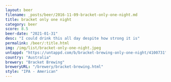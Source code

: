```yaml
---
layout: beer
filename: _posts/beer/2016-11-09-bracket-only-one-night.md
title: bracket only one night
category: beer
score: 8.5
beer-date: "2021-01-31"
desc: "I could drink this all day despite how strong it is"
permalink: /beer/:title.html
img: /img/list/bracket-only-one-night.jpeg
untappd: "https://untappd.com/b/bracket-brewing-only-one-night/4100731"
country: "Australia"
brewery: "Bracket Brewing"
breweryURL: "/brewery/bracket-brewing.html"
style: "IPA - American"
---
```

